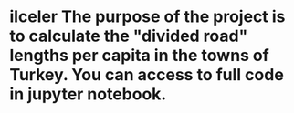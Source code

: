 # ilceler The purpose of the project is to calculate the "divided road" lengths per capita in the towns of Turkey. You can access to full code in jupyter notebook.
